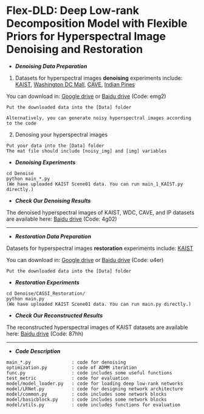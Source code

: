 # Flex-DLD: Deep Low-rank Decomposition Model with Flexible Priors for Hyperspectral Image Denoising and Restoration

- ***Denoising Data Preparation***

1) Datasets for hyperspectral images **denoising** experiments include: [KAIST](https://drive.google.com/drive/folders/1EmTZoOkfKnPQHfMCxcYyGH9uJJxzAz_5?usp=sharing), [Washington DC Mall](https://drive.google.com/drive/folders/12QBJk2EvaqjEdd5hNGPICzunT3NZk2XZ?usp=sharing), [CAVE](https://drive.google.com/drive/folders/1MwhGEpO6BzZYZkKtIME-mkFwgdIBBNbL?usp=sharing), [Indian Pines](https://drive.google.com/drive/folders/1vAkEki8JQMP3cavSVIf27b5XVOVudFjm?usp=drive_link)


You can download in: [Google drive](https://drive.google.com/drive/folders/1y9wa5fv87D73zW-F2N-5_wK3qPVLq12E?usp=sharing) or [Baidu drive](https://pan.baidu.com/s/1NC-NcqVTR1yIFZyaE0aNOg) (Code: emg2)

```
Put the downloaded data into the [Data] folder

Alternatively, you can generate noisy hyperspectral images according to the code
```

2) Denosing your hyperspectral images

```
Put your data into the [Data] folder
The mat file should include [noisy_img] and [img] variables
```

- ***Denoising Experiments***

```
cd Denoise
python main_*.py
(We have uploaded KAIST Scene01 data. You can run main_1_KAIST.py directly.)
```

- ***Check Our Denoising Results***
  
The denoised hyperspectral images of KAIST, WDC, CAVE, and IP datasets are available here: [Baidu drive](https://pan.baidu.com/s/1vGzzZmltadKDqTf2CPkWxw) (Code: 4g02)







---
- ***Restoration Data Preparation***
  
Datasets for hyperspectral images **restoration** experiments include: [KAIST](https://drive.google.com/drive/folders/1f_vAYwCmXp1kNcg54yLO145I_tzdpwIs?usp=drive_link)


You can download in: [Google drive](https://drive.google.com/drive/folders/1f_vAYwCmXp1kNcg54yLO145I_tzdpwIs?usp=drive_link) or [Baidu drive](https://pan.baidu.com/s/1mdLWXgvzkmQscfZu4t4M7A) (Code: u4er)

```
Put the downloaded data into the [Data] folder
```

- ***Restoration Experiments***

```
cd Denoise/CASSI_Restoration/
python main.py
(We have uploaded KAIST Scene01 data. You can run main.py directly.)
```

- ***Check Our Reconstructed Results***
  
The reconstructed hyperspectral images of KAIST datasets are available here: [Baidu drive](https://pan.baidu.com/s/1LJ0W7QiTajowGZp_XCVVRw ) (Code: 87hh)







---
- ***Code Description***
```
main_*.py               : code for denoising
optimization.py         : code of ADMM iteration
func.py                 : code includes some useful functions
test_metric             : code for evaluation
model/model_loader.py   : code for loading deep low-rank networks
model/LRNet.py          : code for designing network architecture
model/common.py         : code includes some network blocks
model/basicblock.py     : code includes some network blocks
model/utils.py          : code includes functions for evaluation
```
